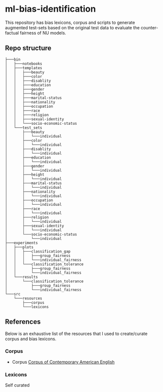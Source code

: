 # ml-bias-identification
This repository has bias lexicons, corpus and scripts to generate augmented test-sets based on the original test data to evaluate the counter-factual fairness of NU models.

## Repo structure
```
├───bin
│   ├───notebooks
│   ├───templates
│   │   ├───beauty
│   │   ├───color
│   │   ├───disablity
│   │   ├───education
│   │   ├───gender
│   │   ├───height
│   │   ├───marital-status
│   │   ├───nationality
│   │   ├───occupation
│   │   ├───race
│   │   ├───religion
│   │   ├───sexual-identity
│   │   └───socio-economic-status
│   └───test_sets
│       ├───beauty
│       │   └───individual
│       ├───color
│       │   └───individual
│       ├───disablity
│       │   └───individual
│       ├───education
│       │   └───individual
│       ├───gender
│       │   └───individual
│       ├───height
│       │   └───individual
│       ├───marital-status
│       │   └───individual
│       ├───nationality
│       │   └───individual
│       ├───occupation
│       │   └───individual
│       ├───race
│       │   └───individual
│       ├───religion
│       │   └───individual
│       ├───sexual-identity
│       │   └───individual
│       └───socio-economic-status
│           └───individual
├───experiments
│   ├───plots
│   │   ├───classification_gap
│   │   │   ├───group_fairness
│   │   │   └───individual_fairness
│   │   └───classification_tolerance
│   │       ├───group_fairness
│   │       └───individual_fairness
│   └───results
│       └───classification_tolerance
│           ├───group_fairness
│           └───individual_fairness
└───src
    └───resources
        ├───corpus
        └───lexicons
```
## References
Below is an exhaustive list of the resources that I used to create/curate corpus and bias lexicons.

### Corpus
- Corpus	[Corpus of Contemporary American English](https://www.english-corpora.org/coca/)

### Lexicons
Self curated
